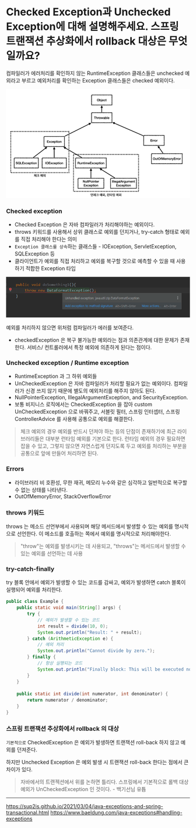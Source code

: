 # Checked Exception과 Unchecked Exception에 대해 설명해주세요. 스프링 트랜잭션 추상화에서 rollback 대상은 무엇일까요?
컴파일러가 에러처리를 확인하지 않는 RuntimeException 클래스들은 unchecked 예외라고 부르고 
예외처리를 확인하는 Exception 클래스들은 checked 예외이다.

![img.png](img.png)

### Checked exception
- Checked Exception 은 자바 컴파일러가 처리해야하는 예외이다.
- throws 키워드를 사용해서 상위 클래스로 예외를 던지거나, try-catch 형태로 예외를 직접 처리해야 한다는 의미
- ```Exception 클래스를 상속```하는 클래스들 - IOException, ServletException, SQLException 등
- 클라이언트가 예외를 직접 처리하고 예외를 복구할 것으로 예측할 수 있을 때 사용하기 적합한 Exception 타입

![img_1.png](img_1.png)

예외를 처리하지 않으면 위처럼 컴파일러가 에러를 보여준다.

- checkedException 은 복구 불가능한 예외라는 점과 의존관계에 대한 문제가 존재한다. 서비스/ 컨트롤러에서 특정 예외에 의존하게 된다는 점이다.
### Unchecked exception / Runtime exception
- RuntimeException 과 그 하위 예외들
- UnCheckedException 은 자바 컴파일러가 처리할 필요가 없는 예외이다. 컴파일러가 신경 쓰지 않기 때문에 별도의 예외처리를 해주지 않아도 된다.
- NullPointerException, IllegalArgumentException, and SecurityException.
- 보통 비지니스 로직에서는 CheckedException 을 잡아 custom UnCheckedException 으로 바꿔주고, 서블릿 필터, 스프링 인터셉터, 스프링 ControllerAdvice
를 사용해 공통으로 예외를 해결한다.

> 체크 예외의 경우 예외를 반드시 던져야 하는 등의 단점이 존재하기에 최근 라이브러리들은 대부분 런타임 예외를 기본으로 한다.
> 런타임 예외의 경우 필요하면 잡을 수 있고, 그렇지 않으면 자연스럽게 던지도록 두고 예외를 처리하는 부분을 공통으로 앞에 만들어 처리하면 된다.
### Errors
- 라이브러리 비 호환성, 무한 재귀, 메모리 누수와 같은 심각하고 일반적으로 복구할 수 없는 상태를 나타낸다.
- OutOfMemoryError, StackOverflowError 


### throws 키워드
throws 는 메소드 선언부에서 사용되며 해당 메서드에서 발생할 수 있는 예외를 명시적으로 선언한다.
이 메소드를 호출하는 쪽에서 예외를 명시적으로 처리해야한다.
> "throw"는 예외를 발생시키는 데 사용되고, "throws"는 메서드에서 발생할 수 있는 예외를 선언하는 데 사용

### try-catch-finally
try 블록 안에서 예외가 발생할 수 있는 코드를 감싸고, 예외가 발생하면 catch 블록이 실행되어 예외를 처리한다.
```java
public class Example {
    public static void main(String[] args) {
        try {
            // 예외가 발생할 수 있는 코드
            int result = divide(10, 0);
            System.out.println("Result: " + result);
        } catch (ArithmeticException e) {
            // 예외 처리
            System.out.println("Cannot divide by zero.");
        } finally {
            // 항상 실행되는 코드
            System.out.println("Finally block: This will be executed no matter what.");
        }
    }

    public static int divide(int numerator, int denominator) {
        return numerator / denominator;
    }
}

```

### 스프링 트랜잭션 추상화에서 rollback 의 대상
```기본적으로``` CheckedException 은 예외가 발생하면 트랜잭션 roll-back 하지 않고 예외를 던져준다.

하지만
Unchecked Exception 은 예외 발생 시 트랜잭션 roll-back 한다는 점에서 큰 차이가 있다.
> 자바에서의 트랜젝션에서 위를 논하면 틀리다. 스프링에서 기본적으로 롤백 대상 예외가 UnCheckedException 인 것이다. - 백기선님 유튭

---

https://sup2is.github.io/2021/03/04/java-exceptions-and-spring-transactional.html
https://www.baeldung.com/java-exceptions#handling-exceptions
